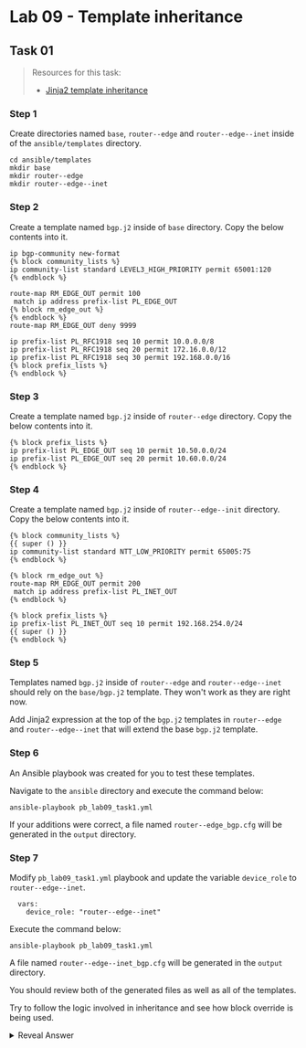 # Lab 09 - Template inheritance

## Task 01

> Resources for this task:
>  - [Jinja2 template inheritance](https://jinja2docs.readthedocs.io/en/stable/templates.html#template-inheritance)

### Step 1

Create directories named `base`, `router--edge` and `router--edge--inet` inside of the `ansible/templates` directory.

```
cd ansible/templates
mkdir base
mkdir router--edge
mkdir router--edge--inet
```

### Step 2

Create a template named `bgp.j2` inside of `base` directory. Copy the below contents into it.

```
ip bgp-community new-format
{% block community_lists %}
ip community-list standard LEVEL3_HIGH_PRIORITY permit 65001:120
{% endblock %}

route-map RM_EDGE_OUT permit 100
 match ip address prefix-list PL_EDGE_OUT
{% block rm_edge_out %}
{% endblock %}
route-map RM_EDGE_OUT deny 9999

ip prefix-list PL_RFC1918 seq 10 permit 10.0.0.0/8
ip prefix-list PL_RFC1918 seq 20 permit 172.16.0.0/12
ip prefix-list PL_RFC1918 seq 30 permit 192.168.0.0/16
{% block prefix_lists %}
{% endblock %}
```

### Step 3

Create a template named `bgp.j2` inside of `router--edge` directory. Copy the below contents into it.

```
{% block prefix_lists %}
ip prefix-list PL_EDGE_OUT seq 10 permit 10.50.0.0/24
ip prefix-list PL_EDGE_OUT seq 20 permit 10.60.0.0/24
{% endblock %}
```

### Step 4

Create a template named `bgp.j2` inside of `router--edge--init` directory. Copy the below contents into it.

```
{% block community_lists %}
{{ super () }}
ip community-list standard NTT_LOW_PRIORITY permit 65005:75
{% endblock %}

{% block rm_edge_out %}
route-map RM_EDGE_OUT permit 200
 match ip address prefix-list PL_INET_OUT
{% endblock %}

{% block prefix_lists %}
ip prefix-list PL_INET_OUT seq 10 permit 192.168.254.0/24
{{ super () }}
{% endblock %}
```

### Step 5

Templates named `bgp.j2` inside of `router--edge` and `router--edge--inet` should rely on the `base/bgp.j2` template. They won't work as they are right now.

Add Jinja2 expression at the top of the `bgp.j2` templates in `router--edge` and `router--edge--inet` that will extend the base `bgp.j2` template.

### Step 6

An Ansible playbook was created for you to test these templates.

Navigate to the `ansible` directory and execute the command below:

```
ansible-playbook pb_lab09_task1.yml
```

If your additions were correct, a file named `router--edge_bgp.cfg` will be generated in the `output` directory.

### Step 7

Modify `pb_lab09_task1.yml` playbook and update the variable `device_role` to `router--edge--inet`.

```
  vars:
    device_role: "router--edge--inet"
```

Execute the command below:

```
ansible-playbook pb_lab09_task1.yml
```

A file named `router--edge--inet_bgp.cfg` will be generated in the `output` directory.

You should review both of the generated files as well as all of the templates.

Try to follow the logic involved in inheritance and see how block override is being used.

<details>
  <summary>Reveal Answer</summary>

You should use `{% extends 'parent_template_path' }` expression in unfinished `bgp.j2` templates. This will cause child templates to inherit template elements from the parent template.

```
{% extends 'base/route_map.j2' %}
```

You can now refer to the named blocks from the parent template and override them with content specific to the role using the child template.

E.g.
```
{% block prefix_lists %}
ip prefix-list PL_INET_OUT seq 10 permit 192.168.254.0/24
{% endblock %}
```

If you want to keep the block content from the parent template, you should use the `{{ super() }}` statement.

E.g.
{% block community_lists %}
{{ super() }}
ip community-list standard NTT_LOW_PRIORITY permit 65005:75
{% endblock %}
```

</details>